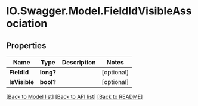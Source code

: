 # IO.Swagger.Model.FieldIdVisibleAssociation
## Properties

Name | Type | Description | Notes
------------ | ------------- | ------------- | -------------
**FieldId** | **long?** |  | [optional] 
**IsVisible** | **bool?** |  | [optional] 

[[Back to Model list]](../README.md#documentation-for-models) [[Back to API list]](../README.md#documentation-for-api-endpoints) [[Back to README]](../README.md)

